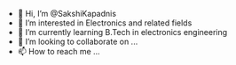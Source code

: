 - 👋 Hi, I’m @SakshiKapadnis
- 👀 I’m interested in Electronics and related fields
- 🌱 I’m currently learning B.Tech in electronics engineering
- 💞️ I’m looking to collaborate on ...
- 📫 How to reach me ...

<!---
SakshiKapadnis/SakshiKapadnis is a ✨ special ✨ repository because its `README.md` (this file) appears on your GitHub profile.
You can click the Preview link to take a look at your changes.
--->
